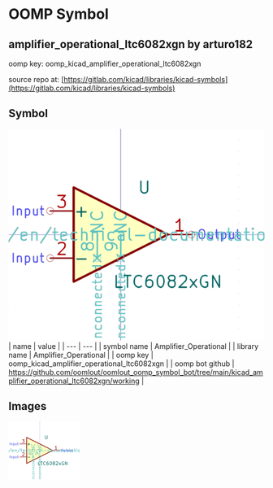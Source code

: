 # OOMP Symbol  
## amplifier_operational_ltc6082xgn  by arturo182  
  
oomp key: oomp_kicad_amplifier_operational_ltc6082xgn  
  
source repo at: [https://gitlab.com/kicad/libraries/kicad-symbols](https://gitlab.com/kicad/libraries/kicad-symbols)  
## Symbol  
  
[![working.png](working_600.png)](working.png)  
| name | value | 
| --- | --- | 
| symbol name | Amplifier_Operational | 
| library name | Amplifier_Operational | 
| oomp key | oomp_kicad_amplifier_operational_ltc6082xgn | 
| oomp bot github | https://github.com/oomlout/oomlout_oomp_symbol_bot/tree/main/kicad_amplifier_operational_ltc6082xgn/working | 
## Images  
  
[![working.png](working_140.png)](working.png)  
